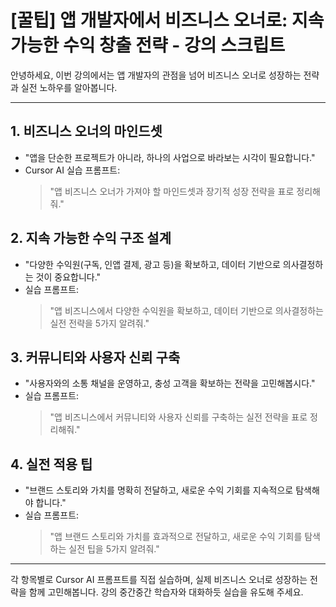 # [꿀팁] 앱 개발자에서 비즈니스 오너로: 지속 가능한 수익 창출 전략 - 강의 스크립트

안녕하세요, 이번 강의에서는 앱 개발자의 관점을 넘어 비즈니스 오너로 성장하는 전략과 실전 노하우를 알아봅니다.

---

## 1. 비즈니스 오너의 마인드셋
- "앱을 단순한 프로젝트가 아니라, 하나의 사업으로 바라보는 시각이 필요합니다."
- Cursor AI 실습 프롬프트:
  > "앱 비즈니스 오너가 가져야 할 마인드셋과 장기적 성장 전략을 표로 정리해줘."

## 2. 지속 가능한 수익 구조 설계
- "다양한 수익원(구독, 인앱 결제, 광고 등)을 확보하고, 데이터 기반으로 의사결정하는 것이 중요합니다."
- 실습 프롬프트:
  > "앱 비즈니스에서 다양한 수익원을 확보하고, 데이터 기반으로 의사결정하는 실전 전략을 5가지 알려줘."

## 3. 커뮤니티와 사용자 신뢰 구축
- "사용자와의 소통 채널을 운영하고, 충성 고객을 확보하는 전략을 고민해봅시다."
- 실습 프롬프트:
  > "앱 비즈니스에서 커뮤니티와 사용자 신뢰를 구축하는 실전 전략을 표로 정리해줘."

## 4. 실전 적용 팁
- "브랜드 스토리와 가치를 명확히 전달하고, 새로운 수익 기회를 지속적으로 탐색해야 합니다."
- 실습 프롬프트:
  > "앱 브랜드 스토리와 가치를 효과적으로 전달하고, 새로운 수익 기회를 탐색하는 실전 팁을 5가지 알려줘."

---

각 항목별로 Cursor AI 프롬프트를 직접 실습하며, 실제 비즈니스 오너로 성장하는 전략을 함께 고민해봅니다. 강의 중간중간 학습자와 대화하듯 실습을 유도해 주세요.

<!-- 스크립트 끝 --> 